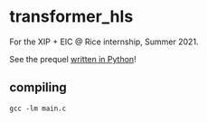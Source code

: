 # transformer_hls

For the XIP + EIC @ Rice internship, Summer 2021.

See the prequel [written in Python](https://github.com/Exr0nProjects/transformer_python/blob/main/main.py)!

## compiling
```
gcc -lm main.c
```

